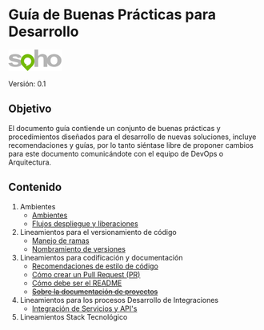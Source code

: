 # Guía de Buenas Prácticas para Desarrollo
![soho](./doc/assets/img/logo5.png)

Versión: 0.1

## Objetivo

El documento guía contiende un conjunto de buenas prácticas y procedimientos diseñados para el desarrollo de nuevas soluciones, incluye recomendaciones y guías, por lo tanto siéntase libre de proponer cambios para este documento comunicándote con el equipo de DevOps o Arquitectura.

## Contenido

1. Ambientes
	* [Ambientes](./doc/enviroments/ENVIRONMENTS.md)
	* [Flujos despliegue y liberaciones](./doc/enviroments/GITFLOW.md)
2. Lineamientos para el versionamiento de código
	* [Manejo de ramas](./doc/versioning/BRANCHES.md)
	* [Nombramiento de versiones](./doc/versioning/VERSIONING.md)
3. Lineamientos para codificación y documentación
	* [Recomendaciones de estilo de código](./doc/style/STYLE_GUIDE.md)
	* [Cómo crear un Pull Request (PR)](https://www.youtube.com/watch?v=ZlPHGsojfaI)
	* [Cómo debe ser el README](./doc/style/ABOUT_README.md)
	* [~~Sobre la documentación de proyectos~~](./doc/style/DOCS.md)
4. Lineamientos para los procesos Desarrollo de Integraciones
    * [Integración de Servicios y API's](./doc/integration/fuse/MAIN.md)
5. Lineamientos Stack Tecnológico
